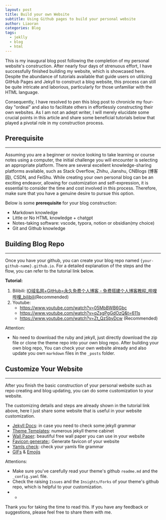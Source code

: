 ```yaml
---
layout: post
title: Build your own Website
subtitle: Using Github pages to build your personal website
author: Liaoran
categories: Blog
tags:
  - jeklly
  - blog
  - html
---
```

This is my inaugural blog post following the completion of my personal website's construction. After nearly four days of strenuous effort, I have successfully finished building my website, which is showcased here. Despite the abundance of tutorials available that guide users on utilizing GitHub Pages and Jekyll to construct a blog website, this process can still be quite intricate and laborious, particularly for those unfamiliar with the HTML language.

Consequently, I have resolved to pen this blog post to chronicle my four-day "ordeal" and also to facilitate others in effortlessly constructing their own websites. As I am not an adept writer, I will merely elucidate some crucial points in this article and share some beneficial tutorials below that played a pivotal role in my construction process.

## Prerequisite
---
Assuming you are a beginner or novice looking to take learning or course notes using a computer, the initial challenge you will encounter is selecting an appropriate platform. There are several excellent knowledge-sharing platforms available, such as Stack Overflow, Zhihu, Jianshu, CNBlogs (博客园), CSDN, and FeiShu. While creating your own personal blog can be an exciting endeavor, allowing for customization and self-expression, it is essential to consider the time and cost involved in this process. Therefore, make sure that you have a genuine desire to pursue this option.

Below is some **prerequisite** for your blog construction:
- Markdown knowledge
- Little or No HTML knowledge + chatgpt
- Notes-taking software: vscode, typora, notion or obsidian(my choice)
 - Git and Github knowledge

## Building Blog Repo
---
Once you have your github, you can create your blog repo named `{your-github-name}.github.io`. For a detailed explanation of the steps and the flow, you can refer to the tutorial link below.

**Tutorial:**
1. Bilibili: [IO域名网+GitHub=永久免费个人博客 - 免费搭建个人博客教程_哔哩哔哩_bilibili](https://www.bilibili.com/video/BV1A14y1y7BL/?spm_id_from=333.999.0.0&vd_source=c6859ec5158d515b50f001aba53cc8f9)(Recommended)
2. Youtube: 
	- https://www.youtube.com/watch?v=05MbBWB6Gbc 
	- https://www.youtube.com/watch?v=qZsgPgGdOzQ&t=611s
	- https://www.youtube.com/watch?v=Zt_QzSbyDcw (Recommended)

Attention:
- No need to download the ruby and jekyll, just directly download the zip file or clone the theme repo into your own blog repo.
After building your own blog repo, You can check your own website already and also update you own `markdown` files in the `_posts` folder.

## Customize Your Website
---
After you finish the basic construction of your personal website such as repo creating and blog updating, you can do some customization to your website.

The customizing details and steps are already shown in the tutorial link above, here I just share some website that is useful in your website customization.

- [Jekyll Docs](https://jekyllrb.com/docs/): in case you need to check some jekyll grammar
- [Theme Templates](http://jekyllthemes.org/): numerous jekyll theme cabinet
- [Wall Paper](https://interfacelift.com/): beautiful free wall paper you can use in your website
- [Favicon generate:](https://favicon.io/favicon-generator/): Generate favicon of your website
- [Yamls check](https://www.yamllint.com/): check your yamls file grammar
- [GIFs](https://github.com/Anmol-Baranwal/Cool-GIFs-For-GitHub) & [Emojis](https://github.com/markdown-templates/markdown-emojis)

Attentions:
- Make sure you've carefully read your theme's github `readme.md` and the `_config.yaml` file.
- Check the raising `Issues` and the `Insights/Forks` of your theme's github repo, which is helpful to your customization.
- -

Thank you for taking the time to read this. If you have any feedback or suggestions, please feel free to share them with me.



